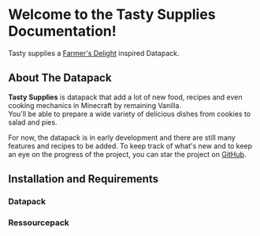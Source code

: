 # Welcome to the Tasty Supplies Documentation!

Tasty supplies a [Farmer's Delight](https://github.com/vectorwing/FarmersDelight) inspired Datapack.

## About The Datapack
**Tasty Supplies** is datapack that add a lot of new food, recipes and even cooking mechanics in Minecraft by remaining Vanilla. <br>
You'll be able to prepare a wide variety of delicious dishes from cookies to salad and pies.

For now, the datapack is in early development and there are still many features and recipes to be added. To keep track of what's new and to keep an eye on the progress of the project, you can star the project on [GitHub](https://github.com/atomic-junky/tasty-supplies).

## Installation and Requirements

### Datapack


### Ressourcepack
